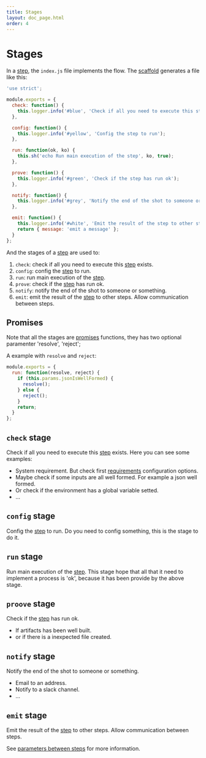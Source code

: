 ```yaml
---
title: Stages
layout: doc_page.html
order: 4
---
```


# Stages

In a [step](./02-steps.md), the `index.js` file implements the flow. The [scaffold](./02-steps.md#scaffold) generates a file like this:

```javascript
'use strict';

module.exports = {
  check: function() {
    this.logger.info('#blue', 'Check if all you need to execute this step exists');
  },

  config: function() {
    this.logger.info('#yellow', 'Config the step to run');
  },

  run: function(ok, ko) {
    this.sh('echo Run main execution of the step', ko, true);
  },

  prove: function() {
    this.logger.info('#green', 'Check if the step has run ok');
  },

  notify: function() {
    this.logger.info('#grey', 'Notify the end of the shot to someone or something');
  },

  emit: function() {
    this.logger.info('#white', 'Emit the result of the step to other steps. Allow communication between steps');
    return { message: 'emit a message' };
  }
};
```

And the stages of a [step](./02-steps.md) are used to:

1. `check`: check if all you need to execute this [step](./02-steps.md) exists.
1. `config`: config the [step](./02-steps.md) to run.
1. `run`: run main execution of the [step](./02-steps.md).
1. `prove`: check if the [step](./02-steps.md) has run ok.
1. `notify`: notify the end of the shot to someone or something.
1. `emit`: emit the result of the [step](./02-steps.md) to other steps. Allow communication between steps.

## Promises

Note that all the stages are [promises](https://developer.mozilla.org/en-US/docs/Web/JavaScript/Reference/Global_Objects/Promise) functions, they has two optional paramenter 'resolve', 'reject';

A example with `resolve` and `reject`:

```javascript
module.exports = {
  run: function(resolve, reject) {
    if (this.params.jsonIsWellFormed) {
      resolve();
    } else {
      reject();
    }
    return;
  }
};
```

## `check` stage

Check if all you need to execute this [step](./02-steps.md) exists. Here you can see some examples:

- System requirement. But check first [requirements](./10-requirements.md) configuration options.
- Maybe check if some inputs are all well formed. For example a json well formed.
- Or check if the environment has a global variable setted.
- ...

## `config` stage

Config the [step](./02-steps.md) to run. Do you need to config something, this is the stage to do it.

## `run` stage

Run main execution of the [step](./02-steps.md). This stage hope that all that it need to implement a process is 'ok', because it has been provide by the above stage.

## `proove` stage

Check if the [step](./02-steps.md) has run ok.

- If artifacts has been well built.
- or if there is a inexpected file created.

## `notify` stage

Notify the end of the shot to someone or something.

- Email to an address.
- Notify to a slack channel.
- ...

## `emit` stage

Emit the result of the [step](./02-steps.md) to other steps. Allow communication between steps.

See [parameters between steps](./08-parametes_between_steps.md) for more information.
